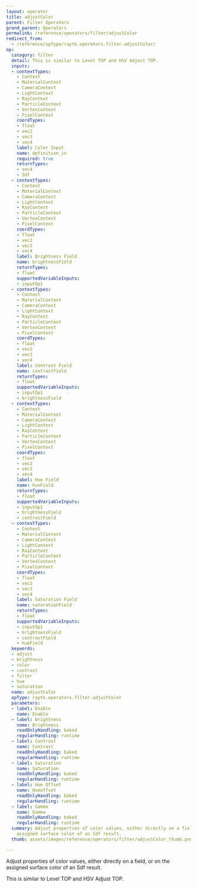 ```yaml
---
layout: operator
title: adjustColor
parent: Filter Operators
grand_parent: Operators
permalink: /reference/operators/filter/adjustColor
redirect_from:
  - /reference/opType/raytk.operators.filter.adjustColor/
op:
  category: filter
  detail: This is similar to Level TOP and HSV Adjust TOP.
  inputs:
  - contextTypes:
    - Context
    - MaterialContext
    - CameraContext
    - LightContext
    - RayContext
    - ParticleContext
    - VertexContext
    - PixelContext
    coordTypes:
    - float
    - vec2
    - vec3
    - vec4
    label: Color Input
    name: definition_in
    required: true
    returnTypes:
    - vec4
    - Sdf
  - contextTypes:
    - Context
    - MaterialContext
    - CameraContext
    - LightContext
    - RayContext
    - ParticleContext
    - VertexContext
    - PixelContext
    coordTypes:
    - float
    - vec2
    - vec3
    - vec4
    label: Brightness Field
    name: brightnessField
    returnTypes:
    - float
    supportedVariableInputs:
    - inputOp1
  - contextTypes:
    - Context
    - MaterialContext
    - CameraContext
    - LightContext
    - RayContext
    - ParticleContext
    - VertexContext
    - PixelContext
    coordTypes:
    - float
    - vec2
    - vec3
    - vec4
    label: Contrast Field
    name: contrastField
    returnTypes:
    - float
    supportedVariableInputs:
    - inputOp1
    - brightnessField
  - contextTypes:
    - Context
    - MaterialContext
    - CameraContext
    - LightContext
    - RayContext
    - ParticleContext
    - VertexContext
    - PixelContext
    coordTypes:
    - float
    - vec2
    - vec3
    - vec4
    label: Hue Field
    name: hueField
    returnTypes:
    - float
    supportedVariableInputs:
    - inputOp1
    - brightnessField
    - contrastField
  - contextTypes:
    - Context
    - MaterialContext
    - CameraContext
    - LightContext
    - RayContext
    - ParticleContext
    - VertexContext
    - PixelContext
    coordTypes:
    - float
    - vec2
    - vec3
    - vec4
    label: Saturation Field
    name: saturationField
    returnTypes:
    - float
    supportedVariableInputs:
    - inputOp1
    - brightnessField
    - contrastField
    - hueField
  keywords:
  - adjust
  - brightness
  - color
  - contrast
  - filter
  - hue
  - saturation
  name: adjustColor
  opType: raytk.operators.filter.adjustColor
  parameters:
  - label: Enable
    name: Enable
  - label: Brightness
    name: Brightness
    readOnlyHandling: baked
    regularHandling: runtime
  - label: Contrast
    name: Contrast
    readOnlyHandling: baked
    regularHandling: runtime
  - label: Saturation
    name: Saturation
    readOnlyHandling: baked
    regularHandling: runtime
  - label: Hue Offset
    name: Hueoffset
    readOnlyHandling: baked
    regularHandling: runtime
  - label: Gamma
    name: Gamma
    readOnlyHandling: baked
    regularHandling: runtime
  summary: Adjust properties of color values, either directly on a field, or on the
    assigned surface color of an Sdf result.
  thumb: assets/images/reference/operators/filter/adjustColor_thumb.png

---
```



Adjust properties of color values, either directly on a field, or on the assigned surface color of an Sdf result.

This is similar to Level TOP and HSV Adjust TOP.